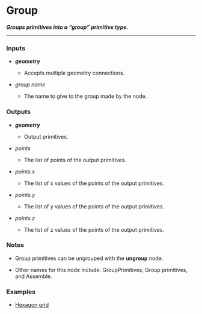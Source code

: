 # Group

**_Groups primitives into a “group” primitive type._**

---


### Inputs

* **_geometry_**

  * Accepts multiple geometry connections.

* _group name_

  * The name to give to the group made by the node.


### Outputs

* **_geometry_**

  * Output primitives.

* _points_

  * The list of points of the output primitives.

* _points.x_

  * The list of x values of the points of the output primitives.

* _points.y_

  * The list of y values of the points of the output primitives.

* _points.z_

  * The list of z values of the points of the output primitives.


### Notes

* Group primitives can be ungrouped with the **ungroup** node.

* Other names for this node include: GroupPrimitives, Group primitives, and Assemble.


### Examples



* <a href="https://creator.trimble.com/graph?assetURI=whp:f3ba7c99-3b5d-4114-8f93-9c299fb03507&version=latest" target="_blank">Hexagon grid</a>

